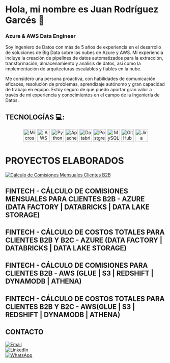 # Hola, mi nombre es Juan Rodríguez Garcés :wave:
### Azure & AWS Data Engineer

Soy Ingeniero de Datos con más de 5 años de experiencia en el desarrollo de soluciones de Big Data sobre las nubes de Azure y AWS. Mi experiencia incluye la creación de pipelines de datos automatizados para la extracción, transformación, almacenamiento y análisis de datos, así como la implementación de arquitecturas escalables y fiables en la nube.

Me considero una persona proactiva, con habilidades de comunicación eficaces, resolución de problemas, aprendizaje autónomo y gran capacidad de trabajo en equipo. Estoy seguro de que puedo aportar gran valor a través de mi experiencia y conocimientos en el campo de la Ingeniería de Datos.

## TECNOLOGÍAS 💻:
<div align="center">
	<img width="40" src="https://user-images.githubusercontent.com/25181517/183911544-95ad6ba7-09bf-4040-ac44-0adafedb9616.png" alt="Microsoft Azure" title="Microsoft Azure"/>
	<img width="40" src="https://user-images.githubusercontent.com/25181517/183896132-54262f2e-6d98-41e3-8888-e40ab5a17326.png" alt="AWS" title="AWS"/>
	<img width="40" src="https://user-images.githubusercontent.com/25181517/183423507-c056a6f9-1ba8-4312-a350-19bcbc5a8697.png" alt="Python" title="Python"/>
	<img width="40" src="https://user-images.githubusercontent.com/25181517/184357834-eba1eee1-6074-4b9c-8ed3-5373868096cc.png" alt="Apache Spark" title="Apache Spark"/>
	<img width="40" src="https://user-images.githubusercontent.com/25181517/197845567-86a09ca9-d96f-42c4-9ab1-8bce95ab000d.png" alt="Databricks" title="Databricks"/>
	<img width="40" src="https://user-images.githubusercontent.com/25181517/117208740-bfb78400-adf5-11eb-97bb-09072b6bedfc.png" alt="PostgreSQL" title="PostgreSQL"/>
	<img width="40" src="https://user-images.githubusercontent.com/25181517/183896128-ec99105a-ec1a-4d85-b08b-1aa1620b2046.png" alt="MySQL" title="MySQL"/>
	<img width="40" src="https://user-images.githubusercontent.com/25181517/192108374-8da61ba1-99ec-41d7-80b8-fb2f7c0a4948.png" alt="GitHub" title="GitHub"/>
	<img width="40" src="https://user-images.githubusercontent.com/25181517/183912952-83784e94-629d-4c34-a961-ae2ae795b662.png" alt="Jira" title="Jira"/>
</div>

# PROYECTOS ELABORADOS
[![Cálculo de Comisiones Mensuales Clientes B2B](https://ytcards.demolab.com/?id=k2L3XGXNz5Y&title=Cálculo+de+Comisiones+Mensuales+Clientes+B2B&lang=en&timestamp=1715298952&background_color=%230d1117&title_color=%23ffffff&stats_color=%23dedede&max_title_lines=1&width=250&border_radius=5 "Cálculo de Comisiones Mensuales Clientes B2B")](https://www.youtube.com/watch?v=k2L3XGXNz5Y)

## FINTECH - CÁLCULO DE COMISIONES MENSUALES PARA CLIENTES B2B - AZURE (DATA FACTORY | DATABRICKS | DATA LAKE STORAGE)

## FINTECH - CÁLCULO DE COSTOS TOTALES PARA CLIENTES B2B Y B2C - AZURE (DATA FACTORY | DATABRICKS | DATA LAKE STORAGE)

## FINTECH - CÁLCULO DE COMISIONES PARA CLIENTES B2B - AWS (GLUE | S3 | REDSHIFT | DYNAMODB | ATHENA)

## FINTECH - CÁLCULO DE COSTOS TOTALES PARA CLIENTES B2B Y B2C - AWS(GLUE | S3 | REDSHIFT | DYNAMODB | ATHENA)


## CONTACTO

[![Email](https://img.shields.io/badge/Email-juanrodriguezgarces@outlook.com-0077B5?style=for-the-badge&logo=gmail&logoColor=white&labelColor=101010)](mailto:juanrodriguezgarces@outlook.com)
</br>
[![LinkedIn](https://img.shields.io/badge/LinkedIn-Juan_Rodríguez_Garcés-0077B5?style=for-the-badge&logo=linkedin&logoColor=white&labelColor=101010)](https://www.linkedin.com/in/juandrodriguezgarces)
</br>
[![WhatsApp](https://img.shields.io/badge/WhatsApp_&_No._Celular-(+57)_322_602_1296_&_(+57)_310_449_4107-0077B5?style=for-the-badge&logo=whatsapp&logoColor=white&labelColor=101010)](https://web.whatsapp.com)

